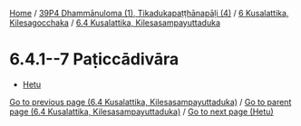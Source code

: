 
[Home](/) / [39P4 Dhammānuloma (1), Tikadukapaṭṭhānapāḷi (4)](../...md) / [6 Kusalattika, Kilesagocchaka](...md) / [6.4 Kusalattika, Kilesasampayuttaduka](../39P4/6/6.4.md)

# 6.4.1--7 Paṭiccādivāra

* [Hetu](6.4.1--7/Hetu.md)

[Go to previous page (6.4 Kusalattika, Kilesasampayuttaduka)](../39P4/6/6.4.md) / [Go to parent page (6.4 Kusalattika, Kilesasampayuttaduka)](../39P4/6/6.4.md) / [Go to next page (Hetu)](6.4.1--7/Hetu.md)


